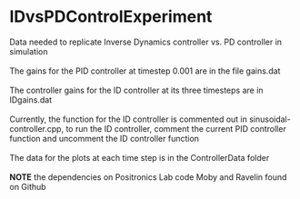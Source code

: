 # IDvsPDControlExperiment
Data needed to replicate Inverse Dynamics controller vs. PD controller in simulation<br /><br />
The gains for the PID controller at timestep 0.001 are in the file gains.dat<br /><br />
The controller gains for the ID controller at its three timesteps are in IDgains.dat<br /><br />
Currently, the function for the ID controller is commented out in sinusoidal-controller.cpp, to run the ID controller, comment the current PID controller function and uncomment the ID controller function<br /><br />
The data for the plots at each time step is in the ControllerData folder<br /><br />
**NOTE** the dependencies on Positronics Lab code Moby and Ravelin found on Github<br /><br />
